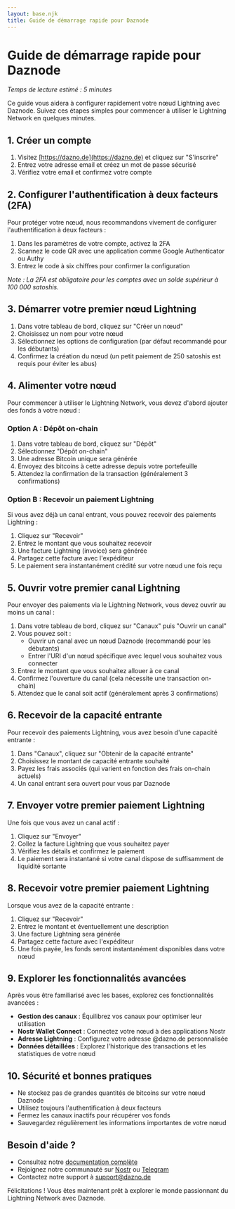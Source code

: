 ```yaml
---
layout: base.njk
title: Guide de démarrage rapide pour Daznode
---
```


# Guide de démarrage rapide pour Daznode

*Temps de lecture estimé : 5 minutes*

Ce guide vous aidera à configurer rapidement votre nœud Lightning avec Daznode. Suivez ces étapes simples pour commencer à utiliser le Lightning Network en quelques minutes.

## 1. Créer un compte

1. Visitez [https://dazno.de](https://dazno.de) et cliquez sur "S'inscrire"
2. Entrez votre adresse email et créez un mot de passe sécurisé
3. Vérifiez votre email et confirmez votre compte

## 2. Configurer l'authentification à deux facteurs (2FA)

Pour protéger votre nœud, nous recommandons vivement de configurer l'authentification à deux facteurs :

1. Dans les paramètres de votre compte, activez la 2FA
2. Scannez le code QR avec une application comme Google Authenticator ou Authy
3. Entrez le code à six chiffres pour confirmer la configuration

*Note : La 2FA est obligatoire pour les comptes avec un solde supérieur à 100 000 satoshis.*

## 3. Démarrer votre premier nœud Lightning

1. Dans votre tableau de bord, cliquez sur "Créer un nœud"
2. Choisissez un nom pour votre nœud
3. Sélectionnez les options de configuration (par défaut recommandé pour les débutants)
4. Confirmez la création du nœud (un petit paiement de 250 satoshis est requis pour éviter les abus)

## 4. Alimenter votre nœud

Pour commencer à utiliser le Lightning Network, vous devez d'abord ajouter des fonds à votre nœud :

### Option A : Dépôt on-chain

1. Dans votre tableau de bord, cliquez sur "Dépôt"
2. Sélectionnez "Dépôt on-chain"
3. Une adresse Bitcoin unique sera générée
4. Envoyez des bitcoins à cette adresse depuis votre portefeuille
5. Attendez la confirmation de la transaction (généralement 3 confirmations)

### Option B : Recevoir un paiement Lightning

Si vous avez déjà un canal entrant, vous pouvez recevoir des paiements Lightning :

1. Cliquez sur "Recevoir"
2. Entrez le montant que vous souhaitez recevoir
3. Une facture Lightning (invoice) sera générée
4. Partagez cette facture avec l'expéditeur
5. Le paiement sera instantanément crédité sur votre nœud une fois reçu

## 5. Ouvrir votre premier canal Lightning

Pour envoyer des paiements via le Lightning Network, vous devez ouvrir au moins un canal :

1. Dans votre tableau de bord, cliquez sur "Canaux" puis "Ouvrir un canal"
2. Vous pouvez soit :
   - Ouvrir un canal avec un nœud Daznode (recommandé pour les débutants)
   - Entrer l'URI d'un nœud spécifique avec lequel vous souhaitez vous connecter
3. Entrez le montant que vous souhaitez allouer à ce canal
4. Confirmez l'ouverture du canal (cela nécessite une transaction on-chain)
5. Attendez que le canal soit actif (généralement après 3 confirmations)

## 6. Recevoir de la capacité entrante

Pour recevoir des paiements Lightning, vous avez besoin d'une capacité entrante :

1. Dans "Canaux", cliquez sur "Obtenir de la capacité entrante"
2. Choisissez le montant de capacité entrante souhaité
3. Payez les frais associés (qui varient en fonction des frais on-chain actuels)
4. Un canal entrant sera ouvert pour vous par Daznode

## 7. Envoyer votre premier paiement Lightning

Une fois que vous avez un canal actif :

1. Cliquez sur "Envoyer"
2. Collez la facture Lightning que vous souhaitez payer
3. Vérifiez les détails et confirmez le paiement
4. Le paiement sera instantané si votre canal dispose de suffisamment de liquidité sortante

## 8. Recevoir votre premier paiement Lightning

Lorsque vous avez de la capacité entrante :

1. Cliquez sur "Recevoir"
2. Entrez le montant et éventuellement une description
3. Une facture Lightning sera générée
4. Partagez cette facture avec l'expéditeur
5. Une fois payée, les fonds seront instantanément disponibles dans votre nœud

## 9. Explorer les fonctionnalités avancées

Après vous être familiarisé avec les bases, explorez ces fonctionnalités avancées :

- **Gestion des canaux** : Équilibrez vos canaux pour optimiser leur utilisation
- **Nostr Wallet Connect** : Connectez votre nœud à des applications Nostr
- **Adresse Lightning** : Configurez votre adresse @dazno.de personnalisée
- **Données détaillées** : Explorez l'historique des transactions et les statistiques de votre nœud

## 10. Sécurité et bonnes pratiques

- Ne stockez pas de grandes quantités de bitcoins sur votre nœud Daznode
- Utilisez toujours l'authentification à deux facteurs
- Fermez les canaux inactifs pour récupérer vos fonds
- Sauvegardez régulièrement les informations importantes de votre nœud

## Besoin d'aide ?

- Consultez notre [documentation complète](/docs)
- Rejoignez notre communauté sur [Nostr](#) ou [Telegram](#)
- Contactez notre support à support@dazno.de

Félicitations ! Vous êtes maintenant prêt à explorer le monde passionnant du Lightning Network avec Daznode. 